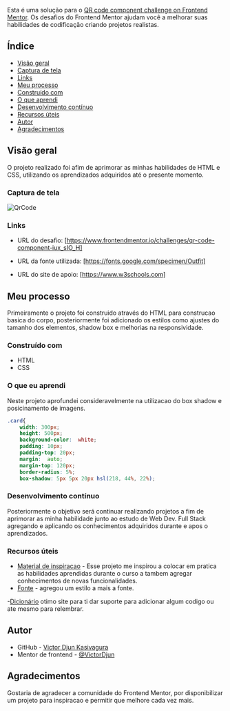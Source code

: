 Esta é uma solução para o [QR code component challenge on Frontend Mentor](https://www.frontendmentor.io/challenges/qr-code-component-iux_sIO_H). Os desafios do Frontend Mentor ajudam você a melhorar suas habilidades de codificação criando projetos realistas.

## Índice

  - [Visão geral](#visão-geral)
  - [Captura de tela](#captura-de-tela)
  - [Links](#links)
  - [Meu processo](#meu-processo)
  - [Construído com](#construído-com)
  - [O que aprendi](#o-que-aprendi)
  - [Desenvolvimento contínuo](#desenvolvimento-contínuo)
  - [Recursos úteis](#useful-resources)
  - [Autor](#autor)
  - [Agradecimentos](#agradecimentos)



## Visão geral
O projeto realizado foi afim de aprimorar as minhas habilidades de HTML e CSS, utilizando os aprendizados adquiridos até o presente momento.

### Captura de tela

![QrCode](./images/screenshot.png)



### Links

- URL do desafio: [https://www.frontendmentor.io/challenges/qr-code-component-iux_sIO_H]

- URL da fonte utilizada: [https://fonts.google.com/specimen/Outfit]

- URL do site de apoio: [https://www.w3schools.com]


## Meu processo

Primeiramente o projeto foi construido através do HTML para construcao basica do corpo, posteriormente foi adicionado os estilos como ajustes do tamanho dos elementos, shadow box e melhorias na responsividade.

### Construído com

- HTML
- CSS



### O que eu aprendi

Neste projeto aprofundei consideravelmente na utilizacao do box shadow e posicinamento de imagens.





``` css
.card{
    width: 300px;
    height: 500px;
    background-color:  white;
    padding: 10px;
    padding-top: 20px;
    margin:  auto;
    margin-top: 120px;
    border-radius: 5%;
    box-shadow: 5px 5px 20px hsl(218, 44%, 22%);
```




### Desenvolvimento contínuo
Posteriormente o objetivo será continuar realizando projetos a fim de aprimorar as minha habilidade junto ao estudo de Web Dev. Full Stack agregando e aplicando os conhecimentos adquiridos durante e apos o aprendizados.


### Recursos úteis

- [Material de inspiracao](https://www.frontendmentor.io/challenges/qr-code-component-iux_sIO_H) - Esse projeto me inspirou a colocar em pratica as habilidades aprendidas durante o curso a tambem agregar conhecimentos de novas funcionalidades.
- [Fonte](https://fonts.google.com/specimen/Outfit) - agregou um estilo a mais a fonte.

-[Dicionário](https://www.w3schools.com) otimo site para ti dar suporte para adicionar algum codigo ou ate mesmo para relembrar.


## Autor

- GitHub - [Victor Djun Kasivagura](https://github.com/VictorDjun)
- Mentor de frontend - [@VictorDjun](https://www.frontendmentor.io/profile/VictorDjun)




## Agradecimentos

Gostaria de agradecer a comunidade do Frontend Mentor, por disponibilizar um projeto para inspiracao e permitir que melhore cada vez mais.

